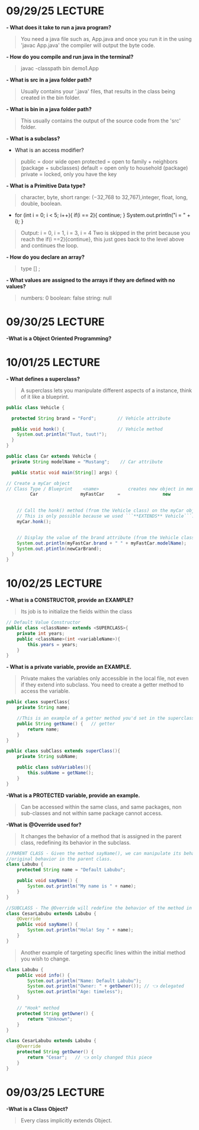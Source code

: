 # 09/29/25 LECTURE

**- What does it take to run a java program?**
> You need a java file such as, App.java and once you run it in the using 'javac App.java' the compiler will output the byte code.

**- How do you compile and run java in the terminal?**
> javac -classpath bin demo1.App

**- What is src in a java folder path?**
> Usually contains your '.java' files, that results in the class being created in the bin folder.

**- What is bin in a java folder path?**
> This usually contains the output of the source code from the 'src' folder.

**- What is a subclass?**
<!-- > A class that is a child of a class. It inherits a class -->

- What is an access modifier?
> public = door wide open
> protected = open to family + neighbors (package + subclasses)
> default = open only to household (package)
> private = locked, only you have the key

**- What is a Primitive Data type?**
> character, byte, short range: (−32,768 to 32,767),integer, float, long, double, boolean. 

- for (int i = 0; i < 5; i++){
    if(i == 2){
        continue;
    }
    System.out.println("i = " + i);
}
> Output: i = 0, i = 1, i = 3, i = 4
> Two is skipped in the print because you reach the if(i ==2){continue}, this just goes back to the level above and continues the loop. 

**- How do you declare an array?**
> type [] <name>;


**- What values are assigned to the arrays if they are defined with no values?**
> numbers: 0
> boolean: false
> string: null


# 09/30/25 LECTURE

**-What is a Object Oriented Programming?**


# 10/01/25 LECTURE

**- What defines a superclass?**
> A superclass lets you manipulate different aspects of a instance, think of it like a blueprint.

```java
public class Vehicle {

  protected String brand = "Ford";        // Vehicle attribute

  public void honk() {                    // Vehicle method
    System.out.println("Tuut, tuut!");
  }
}

public class Car extends Vehicle {
  private String modelName = "Mustang";    // Car attribute

  public static void main(String[] args) {

// Create a myCar object
// Class Type / Blueprint    <name>           creates new object in memory    Calling constructor
         Car                myFastCar     =                new                       Car();
    

    // Call the honk() method (from the Vehicle class) on the myCar object
    // This is only possible because we used ```**EXTENDS** Vehicle```.
    myCar.honk();


    // Display the value of the brand attribute (from the Vehicle class) and the value of the modelName from the Car class
    System.out.println(myFastCar.brand + " " + myFastCar.modelName);
    System.out.ptintln(newCarBrand);
  }
}
```


# 10/02/25 LECTURE

**- What is a CONSTRUCTOR, provide an EXAMPLE?**
> Its job is to initialize the fields within the class


```java
// Default Value Constructor
public class <className> extends <SUPERCLASS>{
    private int years;
    public <className>(int <variableName>){
        this.years = years;
    }
}
```

**- What is a private variable, provide an EXAMPLE.**
> Private makes the variables only accessible in the local file, not even if they extend into subclass.
> You need to create a getter method to access the variable.
```java
public class superClass{
    private String name;

    //This is an example of a getter method you'd set in the superclass.
    public String getName() {   // getter
        return name;
    }
}

public class subClass extends superClass(){
    private String subName;

    public class subVariables(){
        this.subName = getName();
    }
}
```

**-What is a PROTECTED variable, provide an example.**
> Can be accessed within the same class, and same packages, 
> non sub-classes and not within same package cannot access.


**-What is @Override used for?**
> It changes the behavior of a method that is assigned in the parent class, redefining its behavior in the subclass.

```java
//PARENT CLASS - Given the method sayName(), we can manipulate its behavior in other classes with maintaining its 
//original behavior in the parent class.
class Labubu {
    protected String name = "Default Labubu";

    public void sayName() {
        System.out.println("My name is " + name);
    }
}

//SUBCLASS - The @Override will redefine the behavior of the method in this class only.
class CesarLabubu extends Labubu {
    @Override
    public void sayName() {
        System.out.println("Hola! Soy " + name);
    }
}
```

> Another example of targeting specific lines within the initial method you wish to change.
```java
class Labubu {
    public void info() {
        System.out.println("Name: Default Labubu");
        System.out.println("Owner: " + getOwner()); // 👈 delegated
        System.out.println("Age: timeless");
    }

    // "Hook" method
    protected String getOwner() {
        return "Unknown";
    }
}

class CesarLabubu extends Labubu {
    @Override
    protected String getOwner() {
        return "Cesar";   // 👈 only changed this piece
    }
}
```

# 09/03/25 LECTURE

**-What is a Class Object?**
> Every class implicitly extends Object. 



